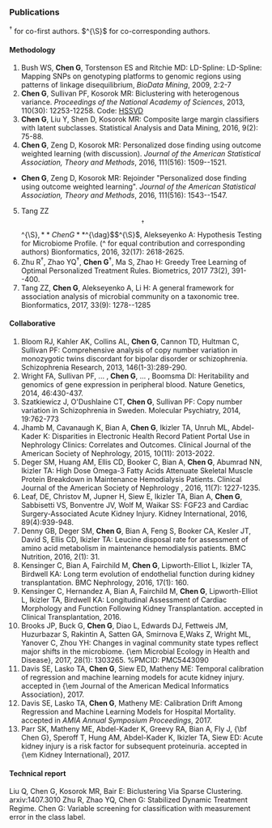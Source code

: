 ### Publications
$^{\dag}$ for co-first authors. $^{\S}$ for co-corresponding authors.
#### Methodology
1. Bush WS, **Chen G**, Torstenson ES and Ritchie MD: LD-Spline: LD-Spline: Mapping SNPs on genotyping platforms to genomic regions using patterns of linkage disequilibrium, _BioData Mining_, 2009, 2:2-7
2. **Chen G**, Sullivan PF, Kosorok MR: Biclustering with heterogenous variance. _Proceedings of the National Academy of Sciences_, 2013, 110(30): 12253-12258. Code: [HSSVD](https://cran.r-project.org/web/packages/HSSVD/index.html)
3. **Chen G**, Liu Y, Shen D, Kosorok MR: Composite large margin classifiers with latent subclasses. Statistical Analysis and Data Mining, 2016, 9(2): 75-88.
4. **Chen G**, Zeng D, Kosorok MR: Personalized dose finding using outcome weighted learning (with discussion). _Journal of the American Statistical Association, Theory and Methods_, 2016, 111(516): 1509--1521.
 - **Chen G**, Zeng D, Kosorok MR: Rejoinder "Personalized dose finding using outcome weighted learning". _Journal of the American Statistical Association, Theory and Methods_, 2016, 111(516): 1543--1547.
5. Tang ZZ$$^{\dag}$$^{\S}$, **Chen G**$^{\dag}$$^{\S}$, Alekseyenko A: Hypothesis Testing for Microbiome Profile. (^ for equal contribution and corresponding authors) Bionformatics, 2016, 32(17): 2618-2625.
6. Zhu R$^{\dag}$, Zhao YQ$^{\dag}$, **Chen G**$^{\dag}$, Ma S, Zhao H: Greedy Tree Learning of Optimal Personalized Treatment Rules. Biometrics, 2017 73(2), 391--400.
7. Tang ZZ, **Chen G**, Alekseyenko A, Li H: A general framework for association analysis of microbial community on a taxonomic tree. Bionformatics, 2017, 33(9): 1278--1285

#### Collaborative
1. Bloom RJ, Kahler AK, Collins AL, **Chen G**, Cannon TD, Hultman C, Sullivan PF: Comprehensive analysis of copy number variation in monozygotic twins discordant for bipolar disorder or schizophrenia. Schizophrenia Research, 2013, 146(1-3):289-290.
2. Wright FA, Sullivan PF, ... , **Chen G**, ... , Boomsma DI: Heritability and genomics of gene expression in peripheral blood. Nature Genetics, 2014, 46:430-437.
3. Szatkiewicz J, O'Dushlaine CT, **Chen G**, Sullivan PF: Copy number variation in Schizophrenia in Sweden. Molecular Psychiatry, 2014, 19:762-773
4. Jhamb M, Cavanaugh K, Bian A, **Chen G**, Ikizler TA, Unruh ML, Abdel-Kader K: Disparities in Electronic Health Record Patient Portal Use in Nephrology Clinics: Correlates and Outcomes. Clinical Journal of the American Society of Nephrology, 2015, 10(11): 2013-2022.
5. Deger SM, Huang AM, Ellis CD, Booker C, Bian A, **Chen G**, Abumrad NN, Ikizler TA: High Dose Omega-3 Fatty Acids Attenuate Skeletal Muscle Protein Breakdown in Maintenance Hemodialysis Patients. Clinical Journal of the American Society of Nephrology , 2016, 11(7): 1227-1235.
6. Leaf, DE, Christov M, Jupner H, Siew E, Ikizler TA, Bian A, **Chen G**, Sabbisetti VS, Bonventre JV, Wolf M, Waikar SS: FGF23 and Cardiac Surgery-Associated Acute Kidney Injury. Kidney International, 2016, 89(4):939-948.
7. Denny GB, Deger SM, **Chen G**, Bian A, Feng S, Booker CA, Kesler JT, David S, Ellis CD, Ikizler TA: Leucine disposal rate for assessment of amino acid metabolism in maintenance hemodialysis patients. BMC Nutrition, 2016, 2(1): 31.
8. Kensinger C, Bian A, Fairchild M, **Chen G**, Lipworth-Elliot L, Ikizler TA, Birdwell KA: Long term evolution of endothelial function during kidney transplantation. BMC Nephrology, 2016, 17(1): 160.
9. Kensinger C, Hernandez A, Bian A, Fairchild M, **Chen G**, Lipworth-Elliot L, Ikizler TA, Birdwell KA: Longitudinal Assessment of Cardiac Morphology and Function Following Kidney Transplantation. accepted in Clinical Transplantation, 2016.
10. Brooks JP, Buck G, **Chen G**, Diao L, Edwards DJ, Fettweis JM, Huzurbazar S, Rakintin A, Satten GA, Smirnova E,Waks Z, Wright ML, Yanover C, Zhou YH: Changes in vaginal community state types reflect major shifts in the microbiome. {\em  Microbial Ecology in Health and Disease}, 2017, 28(1): 1303265. %PMCID: PMC5443090
11. Davis SE, Lasko TA, **Chen G**, Siew ED, Matheny ME: Temporal calibration of regression and machine learning models for acute kidney injury. accepted in {\em Journal of the American Medical Informatics Association}, 2017.
12. Davis SE, Lasko TA, **Chen G**, Matheny ME: Calibration Drift Among Regression and Machine Learning Models for Hospital Mortality. accepted in *AMIA Annual Symposium Proceedings*, 2017.
13. Parr SK, Matheny ME, Abdel-Kader K, Greevy RA, Bian A, Fly J, {\bf Chen G}, Speroff T, Hung AM, Abdel-Kader K, Ikizler TA, Siew ED: Acute kidney injury is a risk factor for subsequent proteinuria. accepted in {\em Kidney International}, 2017.
#### Technical report
Liu Q, Chen G, Kosorok MR, Bair E: Biclustering Via Sparse Clustering. arxiv:1407.3010
Zhu R, Zhao YQ, Chen G: Stabilized Dynamic Treatment Regime.
Chen G: Variable screening for classification with measurement error in the class label.
